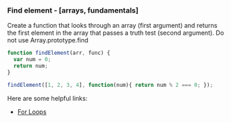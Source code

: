 ### Find element - [arrays, fundamentals]
Create a function that looks through an array (first argument) and returns the first element in the array that passes a truth test (second argument). Do not use Array.prototype.find

```javascript
function findElement(arr, func) {
  var num = 0;
  return num;
}

findElement([1, 2, 3, 4], function(num){ return num % 2 === 0; });
```

Here are some helpful links:

* [For Loops](https://developer.mozilla.org/en-US/docs/Web/JavaScript/Reference/Statements/for)
